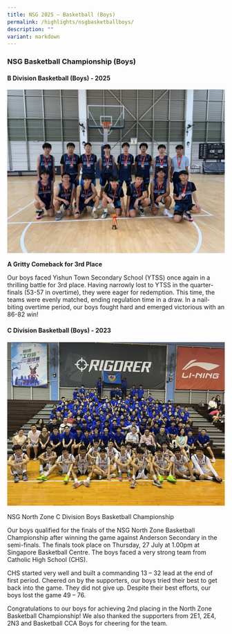 ```yaml
---
title: NSG 2025 – Basketball (Boys)
permalink: /highlights/nsgbasketballboys/
description: ""
variant: markdown
---
```

### NSG Basketball Championship (Boys)

#### **B Division Basketball (Boys)** - 2025

![](/images/NV%20Highlights/Basketball%20(Boys)/Basketball_Boys_2025_1.jpg)

**A Gritty Comeback for 3rd Place**

Our boys faced Yishun Town Secondary School (YTSS) once again in a thrilling battle for 3rd place. Having narrowly lost to YTSS in the quarter-finals (53-57 in overtime), they were eager for redemption. This time, the teams were evenly matched, ending regulation time in a draw. In a nail-biting overtime period, our boys fought hard and emerged victorious with an 86-82 win!


#### **C Division Basketball (Boys)** - 2023

![](/images/NV%20Highlights/Basketball%20(Boys)/nsg%20c%20boys%20basketball%201.JPG)

NSG North Zone C Division Boys Basketball Championship 

Our boys qualified for the finals of the NSG North Zone Basketball Championship after winning the game against Anderson Secondary in the semi-finals. The finals took place on Thursday, 27 July at 1.00pm at Singapore Basketball Centre. The boys faced a very strong team from Catholic High School (CHS). 

CHS started very well and built a commanding 13 – 32 lead at the end of first period. Cheered on by the supporters, our boys tried their best to get back into the game. They did not give up. Despite their best efforts, our boys lost the game 49 – 76. 

Congratulations to our boys for achieving 2nd placing in the North Zone Basketball Championship! We also thanked the supporters from 2E1, 2E4, 2N3 and Basketball CCA Boys for cheering for the team.